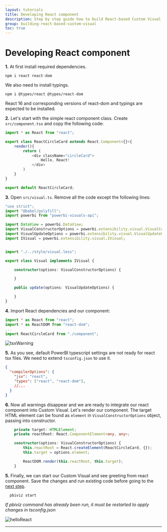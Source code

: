 ```yaml
---
layout: tutorials
title: Developing React component
description: Step by step guide how to build React-based Custom Visual
group: building-react-based-custom-visual
toc: true
---
```


# Developing React component


__1.__ At first install required dependencies.

```
npm i react react-dom
```

We also need to install typings.

```
npm i @types/react @types/react-dom
```
React 16 and corresponding versions of react-dom and typings are expected to be installed.

__2.__ Let's start with the simple react component class. Create `src/component.tsx` and copy the following code:

  ```typescript
  import * as React from "react";

  export class ReactCircleCard extends React.Component<{}>{
      render(){
          return (
              <div className="circleCard">
                  Hello, React!
              </div>
          )
      }
  }

  export default ReactCircleCard;
  ```

__3.__ Open `src/visual.ts`. Remove all the code except the following lines:

  ```typescript
  "use strict";
  import "@babel/polyfill";
  import powerbi from "powerbi-visuals-api";

  import DataView = powerbi.DataView;
  import VisualConstructorOptions = powerbi.extensibility.visual.VisualConstructorOptions;
  import VisualUpdateOptions = powerbi.extensibility.visual.VisualUpdateOptions;
  import IVisual = powerbi.extensibility.visual.IVisual;


  import "./../style/visual.less";

  export class Visual implements IVisual {

      constructor(options: VisualConstructorOptions) {

      }

      public update(options: VisualUpdateOptions) {

      }
  }
  ```

__4.__ Import React dependencies and our component:

  ```typescript
  import * as React from "react";
  import * as ReactDOM from "react-dom";
  ...
  import ReactCircleCard from "./component";
  ```

![tsxWarning](../images/tsxWarning.png)


__5.__ As you see, default PowerBI typescript settings are not ready for react tsx files. We need to extend `tsconfig.json` to use it. 

  ```json
  {
    "compilerOptions": {
      "jsx": "react",
      "types": ["react", "react-dom"],
      //...
    }
  }
  ```


__6.__ Now all warnings disappear and we are ready to integrate our react component into Custom Visual. Let's render our component. The target HTML element can be found as `element` in `VisualConstructorOptions` object, passing into constructor.

  ```typescript
      private target: HTMLElement;
      private reactRoot: React.ComponentElement<any, any>;

      constructor(options: VisualConstructorOptions) {
          this.reactRoot = React.createElement(ReactCircleCard, {});
          this.target = options.element;

          ReactDOM.render(this.reactRoot, this.target);
      }
  ```

__5.__ Finally, we can start our Custom Visual and see greeting from react component. Save the changes and run existing code before going to the [next step](../configuring-capabilities/).

  ```
    pbiviz start
  ```

_If pbiviz command has already been run, it must be restarted to apply changes in tsconfig.json_

![helloReact](../images/helloReact.png)

---------

